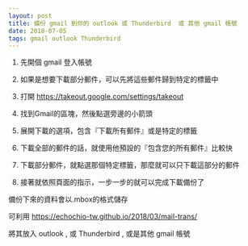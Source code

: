 ```yaml
---
layout: post
title: 備份 gmail 到你的 outlook 或 Thunderbird  或 其他 gmail 帳號
date: 2018-07-05
tags: gmail outlook Thunderbird
---
```


1. 先開個 gmail 登入帳號

2. 如果是想要下載部分郵件，可以先將這些郵件歸到特定的標籤中

2. 打開 https://takeout.google.com/settings/takeout

3. 找到Gmail的區塊，然後點選旁邊的小箭頭

4. 展開下載的選項，包含『下載所有郵件』或是特定的標籤

5. 下載全部的郵件的話，就使用他預設的『包含您的所有郵件』比較快

7. 下載部分郵件，就點選那個特定標籤，那麼就可以只下載這部分的郵件

8. 接著就依照頁面的指示，一步一步的就可以完成下載備份了

備份下來的資料會以.mbox的格式儲存

可利用 https://echochio-tw.github.io/2018/03/mail-trans/

將其放入 outlook , 或 Thunderbird , 或是其他 gmail 帳號
